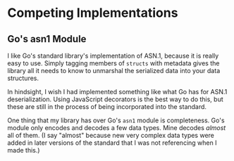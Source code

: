 # Competing Implementations

## Go's asn1 Module

I like Go's standard library's implementation of ASN.1, because it is really
easy to use. Simply tagging members of `structs` with metadata gives the
library all it needs to know to unmarshal the serialized data into your
data structures.

In hindsight, I wish I had implemented something like what Go has for ASN.1
deserialization. Using JavaScript decorators is the best way to do this, but
these are still in the process of being incorporated into the standard.

One thing that my library has over Go's `asn1` module is completeness. Go's
module only encodes and decodes a few data types. Mine decodes _almost_ all
of them. (I say "almost" because new very complex data types were added in
later versions of the standard that I was not referencing when I made this.)
